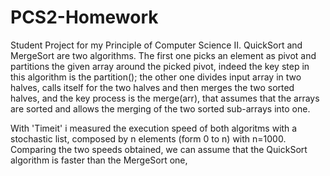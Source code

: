 # PCS2-Homework
Student Project for my Principle of Computer Science II. 
QuickSort and MergeSort are two algorithms. 
The first one picks an element as pivot and partitions the given array around the picked pivot, indeed the key step in this algorithm is the partition();
the other one divides input array in two halves, calls itself for the two halves and then merges the two sorted halves, and the key process is the merge(arr), that assumes that the arrays are sorted and allows the merging of the two sorted sub-arrays into one.

With 'Timeit' i measured the execution speed of both algoritms with a stochastic list, composed by n elements (form 0 to n) with n=1000. Comparing the two speeds obtained, we can assume that the QuickSort algorithm is faster than the MergeSort one, 

